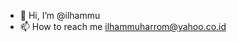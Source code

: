 - 👋 Hi, I’m @ilhammu
- 📫 How to reach me ilhammuharrom@yahoo.co.id

<!---
ilhammu/ilhammu is a ✨ special ✨ repository because its `README.md` (this file) appears on your GitHub profile.
You can click the Preview link to take a look at your changes.
--->
